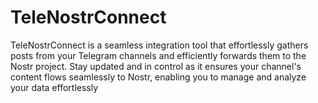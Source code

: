# TeleNostrConnect
TeleNostrConnect is a seamless integration tool that effortlessly gathers posts from your Telegram channels and efficiently forwards them to the Nostr project. Stay updated and in control as it ensures your channel's content flows seamlessly to Nostr, enabling you to manage and analyze your data effortlessly

